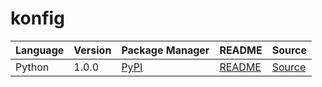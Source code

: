 # konfig

|Language|Version|Package Manager|README|Source|
|-|-|-|-|-|
|Python|1.0.0|[PyPI](https://pypi.org/project/python-allow-none-for-nullable-ref/1.0.0)|[README](https://github.com/konfig-dev/konfig/tree/HEAD/python#readme)|[Source](https://github.com/konfig-dev/konfig/tree/HEAD/python)|